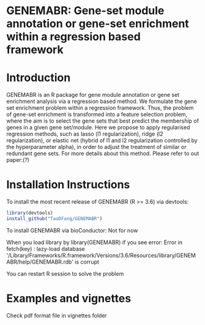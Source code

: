# GENEMABR: Gene-set module annotation or gene-set enrichment within a regression based framework

# Introduction

GENEMABR is  an R package for gene module annotation or gene set enrichment analysis via a regression based method.
We formulate the gene set enrichment problem within a regression framework. Thus, the problem of gene-set enrichment is transformed into a feature selection problem, where the aim is to select the gene sets that best predict the membership of genes in a given gene set/module.
Here we propose to apply regularised regression methods, such as lasso (l1 regularization), ridge (l2 regularization), or elastic net (hybrid of l1 and l2 regularization controlled by the hyperparameter alpha), in order to adjust the treatment of similar or redundant gene sets.
For more details about this method. Please refer to out paper:(?)

# Installation Instructions

To install the most recent release of GENEMABR (R >= 3.6) via devtools:
 ```R
 library(devtools)
 install_github("TaoDFang/GENEMABR")
 ```

 To install GENEMABR via bioConductor:
 Not for now


When you load library by library(GENEMABR)
if you see error:
Error in fetch(key) :
  lazy-load database '/Library/Frameworks/R.framework/Versions/3.6/Resources/library/GENEMABR/help/GENEMABR.rdb' is corrupt

You can restart R session to solve the problem

# Examples and vignettes

Check pdf format file in  vignettes folder
